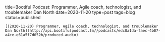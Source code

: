 
title=Bootiful Podcast: Programmer, Agile coach, technologist, and troublemaker Dan North
date=2020-11-20
type=post
tags=blog
status=published
~~~~~~
[(2020-11-20) Programmer, Agile coach, technologist, and troublemaker Dan North](http://api.bootifulpodcast.fm//podcasts/edc8a1da-faec-4b07-a4ce-e61a5f7d052b/produced-audio) 
            